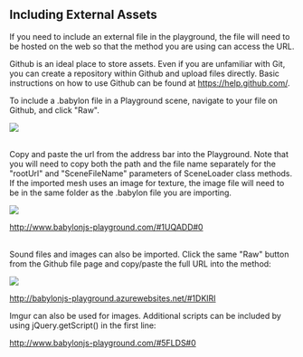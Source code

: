 ## Including External Assets

If you need to include an external file in the playground, the file will need to be hosted on the web so that the method you are using can access the URL.

Github is an ideal place to store assets. Even if you are unfamiliar with Git, you can create a repository within Github and upload files directly. Basic instructions on how to use Github can be found at https://help.github.com/.

To include a .babylon file in a Playground scene, navigate to your file on Github, and click "Raw". 

  ![](https://raw.githubusercontent.com/gson78/miscWebGLpages/master/textures/raw.jpg)

<br>
Copy and paste the url from the address bar into the Playground. Note that you will need to copy both the path and the file name separately for the "rootUrl" and "SceneFileName" parameters of SceneLoader class methods. If the imported mesh uses an image for texture, the image file will need to be in the same folder as the .babylon file you are importing.

  ![](https://raw.githubusercontent.com/gson78/miscWebGLpages/master/textures/importmeshex.jpg)

http://www.babylonjs-playground.com/#1UQADD#0

<br>
Sound files and images can also be imported. Click the same "Raw" button from the Github file page and copy/paste the full URL into the method: 

  ![](https://raw.githubusercontent.com/gson78/miscWebGLpages/master/textures/sound.music.ex.jpg)

http://babylonjs-playground.azurewebsites.net/#1DKIRI

Imgur can also be used for images. Additional scripts can be included by using jQuery.getScript() in the first line:

http://www.babylonjs-playground.com/#5FLDS#0


